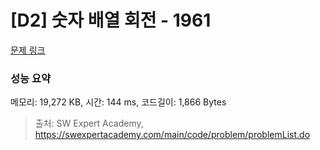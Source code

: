 # [D2] 숫자 배열 회전 - 1961 

[문제 링크](https://swexpertacademy.com/main/code/problem/problemDetail.do?contestProbId=AV5Pq-OKAVYDFAUq) 

### 성능 요약

메모리: 19,272 KB, 시간: 144 ms, 코드길이: 1,866 Bytes



> 출처: SW Expert Academy, https://swexpertacademy.com/main/code/problem/problemList.do